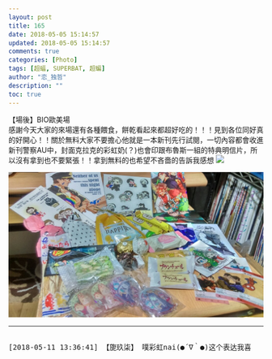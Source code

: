 ```yaml
---
layout: post
title: 165
date: 2018-05-05 15:14:57
updated: 2018-05-05 15:14:57
comments: true
categories: [Photo]
tags: [超蝠, SUPERBAT, 超蝙]
author: "恋_独哲"
description: ""
toc: true
---
```


<p>【場後】BIO歐美場<br />感謝今天大家的來場還有各種餵食，餅乾看起來都超好吃的！！！見到各位同好真的好開心！！關於無料大家不要擔心他就是一本新刊先行試閱，一切內容都會收進新刊警察AU中，封面克拉克的彩虹奶(？)也會印跟布魯斯一組的特典明信片，所以沒有拿到也不要緊張！！拿到無料的也希望不吝嗇的告訴我感想&nbsp;<img src="https://emos.plurk.com/eb7053adc02d10ff4f4698d7b83c58a8_w48_h48.gif"  style="max-width:500px;"  /><br /></p>

![](https://raw.githubusercontent.com/alicewish/maple50821/master/img_YW5MWVN1NEpoZFdRbDBHTklvanNLc2xBU1BTRkVKTEZUd0ZaQ081ay9pTTErMjlNK1RweTJ3PT0.jpg)

---

<pre>

[2018-05-11 13:36:41] 【旎玖柒】 噗彩虹nai(●´∇｀●)这个表达我喜

</pre>